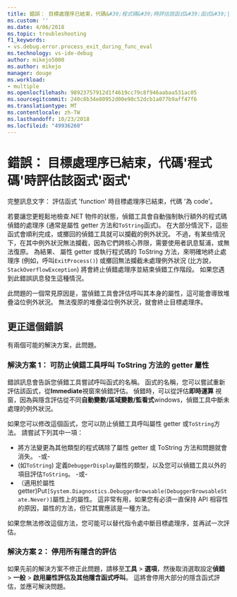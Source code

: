 ```yaml
---
title: 錯誤： 目標處理序已結束，代碼&#39;程式碼&#39;時評估該函式&#39;函式&#39;|Microsoft Docs
ms.custom: ''
ms.date: 4/06/2018
ms.topic: troubleshooting
f1_keywords:
- vs.debug.error.process_exit_during_func_eval
ms.technology: vs-ide-debug
author: mikejo5000
ms.author: mikejo
manager: douge
ms.workload:
- multiple
ms.openlocfilehash: 98923757912d1f4619cc79c8f946aabaa531ac05
ms.sourcegitcommit: 240c8b34e80952d00e90c52dcb1a077b9aff47f6
ms.translationtype: MT
ms.contentlocale: zh-TW
ms.lasthandoff: 10/23/2018
ms.locfileid: "49936260"
---
```

# <a name="error-the-target-process-exited-with-code-39code39-while-evaluating-the-function-39function39"></a>錯誤： 目標處理序已結束，代碼&#39;程式碼&#39;時評估該函式&#39;函式&#39;

完整訊息文字： 評估函式 'function' 時目標處理序已結束，代碼 '為 code'。

若要讓您更輕鬆地檢查.NET 物件的狀態，偵錯工具會自動強制執行額外的程式碼偵錯的處理序 (通常是屬性 getter 方法和`ToString`函式)。 在大部分情況下，這些函式會順利完成，或擲回的偵錯工具就可以攔截的例外狀況。 不過，有某些情況下，在其中例外狀況無法攔截，因為它們跨核心界限，需要使用者訊息幫浦，或無法復原。 為結果、 屬性 getter 或執行程式碼的 ToString 方法，來明確地終止處理序 (例如，呼叫`ExitProcess()`) 或擲回無法攔截未處理例外狀況 (比方說， `StackOverflowException`) 將會終止偵錯處理序並結束偵錯工作階段。 如果您遇到此錯誤訊息發生這種情況。
 
此問題的一個常見原因是，當偵錯工具會評估呼叫其本身的屬性，這可能會導致堆疊溢位例外狀況。 無法復原的堆疊溢位例外狀況，就會終止目標處理序。
 
## <a name="to-correct-this-error"></a>更正這個錯誤
 
有兩個可能的解決方案，此問題。
 
### <a name="solution-1-prevent-the-debugger-from-calling-the-getter-property-or-tostring-method"></a>解決方案 1： 可防止偵錯工具呼叫 ToString 方法的 getter 屬性 

錯誤訊息會告訴您偵錯工具嘗試呼叫函式的名稱。 函式的名稱，您可以嘗試重新評估該函式，從**Immediate**視窗來偵錯評估。 偵錯時，可以從評估**即時運算** 視窗，因為與隱含評估從不同**自動變數/區域變數/監看式**windows，偵錯工具中斷未處理的例外狀況。

如果您可以修改這個函式，您可以防止偵錯工具呼叫屬性 getter 或`ToString`方法。 請嘗試下列其中一項：
 
* 將方法變更為其他類型的程式碼除了屬性 getter 或 ToString 方法和問題就會消失。
    -或-
* (如`ToString`) 定義`DebuggerDisplay`屬性的類型，以及您可以偵錯工具以外的項目評估`ToString`。
    -或-
* （適用於屬性 getter)Put`[System.Diagnostics.DebuggerBrowsable(DebuggerBrowsableState.Never)]`屬性上的屬性。 這非常有用，如果您有必須一直保持 API 相容性的原因，屬性的方法，但它其實應該是一種方法。

如果您無法修改這個方法，您可能可以替代指令處中斷目標處理序，並再試一次評估。
 
### <a name="solution-2-disable-all-implicit-evaluation"></a>解決方案 2： 停用所有隱含的評估
 
如果先前的解決方案不修正此問題，請移至**工具** > **選項**，然後取消選取設定**偵錯** >  **一般** > **啟用屬性評估及其他隱含函式呼叫**。 這將會停用大部分的隱含函式評估，並應可解決問題。



  
